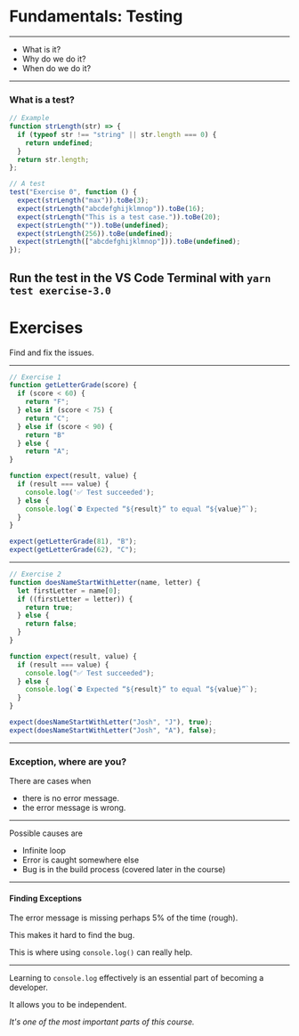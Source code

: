# Fundamentals: Testing

---

- What is it?
- Why do we do it?
- When do we do it?

---

### What is a test?

```js
// Example
function strLength(str) => {
  if (typeof str !== "string" || str.length === 0) {
    return undefined;
  }
  return str.length;
};

// A test
test("Exercise 0", function () {
  expect(strLength("max")).toBe(3);
  expect(strLength("abcdefghijklmnop")).toBe(16);
  expect(strLength("This is a test case.")).toBe(20);
  expect(strLength("")).toBe(undefined);
  expect(strLength(256)).toBe(undefined);
  expect(strLength(["abcdefghijklmnop"])).toBe(undefined);
});
```

## Run the test in the VS Code Terminal with `yarn test exercise-3.0`

# Exercises

Find and fix the issues.

---

```js
// Exercise 1
function getLetterGrade(score) {
  if (score < 60) {
    return "F";
  } else if (score < 75) {
    return "C";
  } else if (score < 90) {
    return "B"
  } else {
    return "A";
}

function expect(result, value) {
  if (result === value) {
    console.log('✅ Test succeeded');
  } else {
    console.log(`⛔️ Expected “${result}” to equal “${value}”`);
  }
}

expect(getLetterGrade(81), "B");
expect(getLetterGrade(62), "C");
```

---

```js
// Exercise 2
function doesNameStartWithLetter(name, letter) {
  let firstLetter = name[0];
  if ((firstLetter = letter)) {
    return true;
  } else {
    return false;
  }
}

function expect(result, value) {
  if (result === value) {
    console.log("✅ Test succeeded");
  } else {
    console.log(`⛔️ Expected “${result}” to equal “${value}”`);
  }
}

expect(doesNameStartWithLetter("Josh", "J"), true);
expect(doesNameStartWithLetter("Josh", "A"), false);
```

---

### Exception, where are you?

There are cases when

- there is no error message.
- the error message is wrong.

---

Possible causes are

- Infinite loop
- Error is caught somewhere else
- Bug is in the build process (covered later in the course)

---

#### Finding Exceptions

The error message is missing perhaps 5% of the time (rough).

This makes it hard to find the bug.

This is where using `console.log()` can really help.

---

Learning to `console.log` effectively is an essential part of becoming a developer.

It allows you to be independent.

_It's one of the most important parts of this course._
